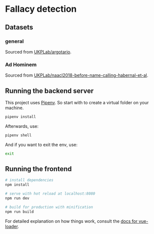 # Fallacy detection

## Datasets

### general

Sourced from [UKPLab/argotario](https://github.com/UKPLab/argotario).

### Ad Hominem

Sourced from [UKPLab/naacl2018-before-name-calling-habernal-et-al](https://github.com/UKPLab/naacl2018-before-name-calling-habernal-et-al).

## Running the backend server
This project uses [Pipenv](https://pipenv.readthedocs.io/en/latest/). So start with to create a virtual folder on your machine.

```bash
pipenv install
```

Afterwards, use:

```bash
pipenv shell
```

And if you want to exit the env, use:

```bash
exit
```

## Running the frontend

```bash
# install dependencies
npm install

# serve with hot reload at localhost:8080
npm run dev

# build for production with minification
npm run build
```

For detailed explanation on how things work, consult the [docs for vue-loader](http://vuejs.github.io/vue-loader).
